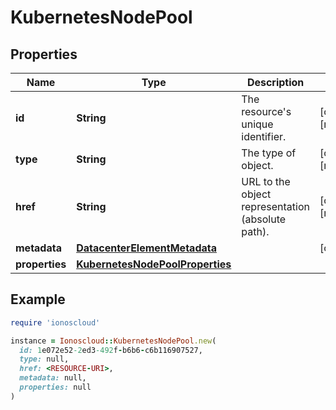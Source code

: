 # KubernetesNodePool

## Properties

| Name | Type | Description | Notes |
| ---- | ---- | ----------- | ----- |
| **id** | **String** | The resource&#39;s unique identifier. | [optional][readonly] |
| **type** | **String** | The type of object. | [optional][readonly] |
| **href** | **String** | URL to the object representation (absolute path). | [optional][readonly] |
| **metadata** | [**DatacenterElementMetadata**](DatacenterElementMetadata.md) |  | [optional] |
| **properties** | [**KubernetesNodePoolProperties**](KubernetesNodePoolProperties.md) |  |  |

## Example

```ruby
require 'ionoscloud'

instance = Ionoscloud::KubernetesNodePool.new(
  id: 1e072e52-2ed3-492f-b6b6-c6b116907527,
  type: null,
  href: <RESOURCE-URI>,
  metadata: null,
  properties: null
)
```

